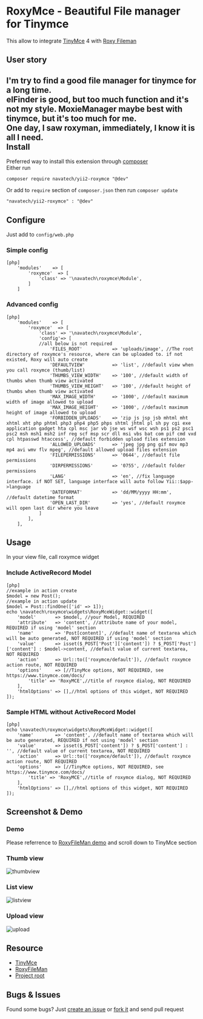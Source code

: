 # RoxyMce - Beautiful File manager for Tinymce
This allow to integrate [TinyMce](https://github.com/tinymce/tinymce) 4 with [Roxy Fileman](http://roxyfileman.com)

User story
---
I'm try to find a good file manager for tinymce for a long time.  
elFinder is good, but too much function and it's not my style. MoxieManager maybe best with tinymce, but it's too much for me.  
One day, I saw roxyman, immediately, I know it is all I need.  
Install
---
Preferred way to install this extension through [composer](http://getcomposer.org)  
Either run
~~~
composer require navatech/yii2-roxymce "@dev"
~~~
Or add to `require` section of `composer.json` then run `composer update`
~~~
"navatech/yii2-roxymce" : "@dev" 
~~~
Configure
---
Just add to `config/web.php`
### Simple config
~~~
[php]
	'modules'    => [
		'roxymce'  => [
			'class' => '\navatech\roxymce\Module',
		]
	]
~~~
### Advanced config
~~~
[php]
	'modules'    => [
		'roxymce'  => [
			'class' => '\navatech\roxymce\Module',
			'config'=> [
			//all below is not required
				'FILES_ROOT'           => 'uploads/image', //The root directory of roxymce's resource, where can be uploaded to. if not existed, Roxy will auto create
				'DEFAULTVIEW'          => 'list', //default view when you call roxymce (thumb/list)
				'THUMBS_VIEW_WIDTH'    => '100', //default width of thumbs when thumb view activated
				'THUMBS_VIEW_HEIGHT'   => '100', //default height of thumbs when thumb view activated
				'MAX_IMAGE_WIDTH'      => '1000', //default maximum width of image allowed to upload
				'MAX_IMAGE_HEIGHT'     => '1000', //default maximum height of image allowed to upload
				'FORBIDDEN_UPLOADS'    => 'zip js jsp jsb mhtml mht xhtml xht php phtml php3 php4 php5 phps shtml jhtml pl sh py cgi exe application gadget hta cpl msc jar vb jse ws wsf wsc wsh ps1 ps2 psc1 psc2 msh msh1 msh2 inf reg scf msp scr dll msi vbs bat com pif cmd vxd cpl htpasswd htaccess', //default forbidden upload files extension
				'ALLOWED_UPLOADS'      => 'jpeg jpg png gif mov mp3 mp4 avi wmv flv mpeg', //default allowed upload files extension
				'FILEPERMISSIONS'      => '0644', //default file permissions
				'DIRPERMISSIONS'       => '0755', //default folder permissions
				'LANG'                 => 'en', //fix language interface. if NOT SET, language interface will auto follow Yii::$app->language
				'DATEFORMAT'           => 'dd/MM/yyyy HH:mm', //default datetime format
				'OPEN_LAST_DIR'        => 'yes', //default roxymce will open last dir where you leave
			]
		],
	],
~~~
Usage
---
In your view file, call roxymce widget
### Include ActiveRecord Model
~~~
[php]
//example in action create
$model = new Post(); 
//example in action update
$model = Post::findOne(['id' => 1]); 
echo \navatech\roxymce\widgets\RoxyMceWidget::widget([
	'model'       => $model, //your Model, REQUIRED
	'attribute'   => 'content', //attribute name of your model, REQUIRED if using 'model' section
	'name'        => 'Post[content]', //default name of textarea which will be auto generated, NOT REQUIRED if using 'model' section
	'value'       => isset($_POST['Post']['content']) ? $_POST['Post']['content'] : $model->content, //default value of current textarea, NOT REQUIRED
	'action'      => Url::to(['roxymce/default']), //default roxymce action route, NOT REQUIRED
	'options'     => [//TinyMce options, NOT REQUIRED, see https://www.tinymce.com/docs/
		'title' => 'RoxyMCE',//title of roxymce dialog, NOT REQUIRED
	],
	'htmlOptions' => [],//html options of this widget, NOT REQUIRED
]);
~~~
### Sample HTML without ActiveRecord Model
~~~
[php]
echo \navatech\roxymce\widgets\RoxyMceWidget::widget([
	'name'        => 'content', //default name of textarea which will be auto generated, REQUIRED if not using 'model' section
	'value'       => isset($_POST['content']) ? $_POST['content'] : '', //default value of current textarea, NOT REQUIRED
	'action'      => Url::to(['roxymce/default']), //default roxymce action route, NOT REQUIRED
	'options'     => [//TinyMce options, NOT REQUIRED, see https://www.tinymce.com/docs/
		'title' => 'RoxyMCE',//title of roxymce dialog, NOT REQUIRED
	],
	'htmlOptions' => [],//html options of this widget, NOT REQUIRED
]);
~~~
Screenshot & Demo
---
### Demo
Please referrence to [RoxyFileMan demo](http://www.roxyfileman.com/demo) and scroll down to TinyMce section
### Thumb view
![thumbview](http://i.imgur.com/mEascq0.png)
### List view
![listview](http://i.imgur.com/IkA92kK.png)
### Upload view
![upload](http://i.imgur.com/9zvpFTM.png)

Resource
---

 * [TinyMce](http://tinymce.com)
 * [RoxyFileMan](http://roxyfileman.com)
 * [Project root](https://github.com/navatech/yii2-roxymce)

Bugs & Issues
---
Found some bugs? Just [create an issue](https://github.com/navatech/yii2-roxymce/issues/new) or [fork it](https://github.com/navatech/yii2-roxymce) and send pull request
